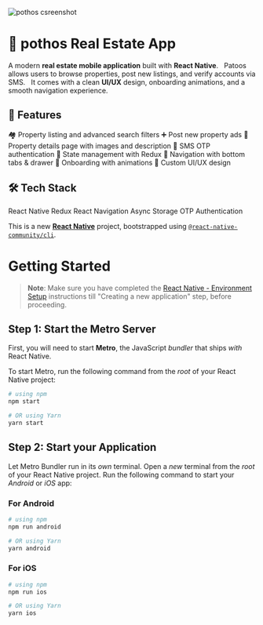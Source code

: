 ![pothos csreenshot](./assets/screemshot.png)

# 🏡 pothos Real Estate App

A modern **real estate mobile application** built with **React Native**.  
Patoos allows users to browse properties, post new listings, and verify accounts via SMS.  
It comes with a clean **UI/UX** design, onboarding animations, and a smooth navigation experience.

## 🚀 Features
 🏘️ Property listing and advanced search filters
 ➕ Post new property ads
 📄 Property details page with images and description
 🔐 SMS OTP authentication
 📂 State management with Redux
🧭 Navigation with bottom tabs & drawer
 🚀 Onboarding with animations
 🎨 Custom UI/UX design

## 🛠️ Tech Stack
 React Native
 Redux
React Navigation
Async Storage
 OTP Authentication




This is a new [**React Native**](https://reactnative.dev) project, bootstrapped using [`@react-native-community/cli`](https://github.com/react-native-community/cli).

# Getting Started

>**Note**: Make sure you have completed the [React Native - Environment Setup](https://reactnative.dev/docs/environment-setup) instructions till "Creating a new application" step, before proceeding.

## Step 1: Start the Metro Server

First, you will need to start **Metro**, the JavaScript _bundler_ that ships _with_ React Native.

To start Metro, run the following command from the _root_ of your React Native project:

```bash
# using npm
npm start

# OR using Yarn
yarn start
```

## Step 2: Start your Application

Let Metro Bundler run in its _own_ terminal. Open a _new_ terminal from the _root_ of your React Native project. Run the following command to start your _Android_ or _iOS_ app:

### For Android

```bash
# using npm
npm run android

# OR using Yarn
yarn android
```

### For iOS

```bash
# using npm
npm run ios

# OR using Yarn
yarn ios
```
